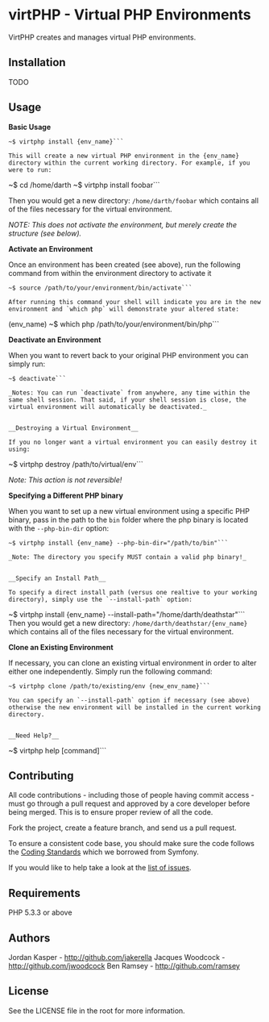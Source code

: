 virtPHP - Virtual PHP Environments
==================================

VirtPHP creates and manages virtual PHP environments.

Installation
------------

TODO


Usage
-----

__Basic Usage__

```
~$ virtphp install {env_name}```

This will create a new virtual PHP environment in the {env_name} directory within the current working directory. For example, if you were to run:

```
~$ cd /home/darth
~$ virtphp install foobar```

Then you would get a new directory: `/home/darth/foobar` which contains all of the files necessary for the virtual environment.

_NOTE: This does not activate the environment, but merely create the structure (see below)._


__Activate an Environment__

Once an environment has been created (see above), run the following command from within the environment directory to activate it

```
~$ source /path/to/your/environment/bin/activate```

After running this command your shell will indicate you are in the new environment and `which php` will demonstrate your altered state:

```
(env_name) ~$ which php
/path/to/your/environment/bin/php```


__Deactivate an Environment__

When you want to revert back to your original PHP environment you can simply run:

```
~$ deactivate```

_Notes: You can run `deactivate` from anywhere, any time within the same shell session. That said, if your shell session is close, the virtual environment will automatically be deactivated._


__Destroying a Virtual Environment__

If you no longer want a virtual environment you can easily destroy it using:

```
~$ virtphp destroy /path/to/virtual/env```

_Note: This action is not reversible!_


__Specifying a Different PHP binary__

When you want to set up a new virtual environment using a specific PHP binary, pass in the path to the `bin` folder where the php binary is located with the `--php-bin-dir` option:

```
~$ virtphp install {env_name} --php-bin-dir="/path/to/bin"```

_Note: The directory you specify MUST contain a valid php binary!_


__Specify an Install Path__

To specify a direct install path (versus one realtive to your working directory), simply use the `--install-path` option:

```
~$ virtphp install {env_name} --install-path="/home/darth/deathstar"```
Then you would get a new directory: `/home/darth/deathstar/{env_name}` which contains all of the files necessary for the virtual environment.


__Clone an Existing Environment__

If necessary, you can clone an existing virtual environment in order to alter either one independently. Simply run the following command:

```
~$ virtphp clone /path/to/existing/env {new_env_name}```

You can specify an `--install-path` option if necessary (see above) otherwise the new environment will be installed in the current working directory.


__Need Help?__

```
~$ virtphp help [command]```



Contributing
------------

All code contributions - including those of people having commit access -
must go through a pull request and approved by a core developer before being
merged. This is to ensure proper review of all the code.

Fork the project, create a feature branch, and send us a pull request.

To ensure a consistent code base, you should make sure the code follows
the [Coding Standards](http://symfony.com/doc/2.0/contributing/code/standards.html)
which we borrowed from Symfony.

If you would like to help take a look at the [list of issues](http://github.com/jwoodcock/virtphp/issues).


Requirements
------------

PHP 5.3.3 or above

Authors
-------

Jordan Kasper - http://github.com/jakerella
Jacques Woodcock - http://github.com/jwoodcock
Ben Ramsey - http://github.com/ramsey

License
-------

See the LICENSE file in the root for more information.
